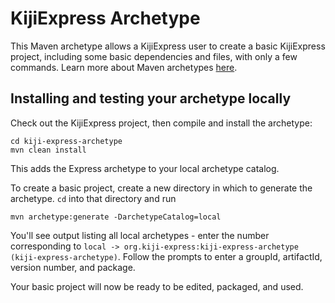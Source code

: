 KijiExpress Archetype
===========================

This Maven archetype allows a KijiExpress user to create a basic KijiExpress project, including
some basic dependencies and files, with only a few commands. Learn more about Maven archetypes
[here](http://maven.apache.org/guides/introduction/introduction-to-archetypes.html).

## Installing and testing your archetype locally ##

Check out the KijiExpress project, then compile and install the archetype:

    cd kiji-express-archetype
    mvn clean install

This adds the Express archetype to your local archetype catalog.

To create a basic project, create a new directory in which to generate the archetype. `cd` into
that directory and run

    mvn archetype:generate -DarchetypeCatalog=local

You'll see output listing all local archetypes - enter the number corresponding to `local -> org.kiji-express:kiji-express-archetype (kiji-express-archetype)`.
Follow the prompts to enter a groupId, artifactId, version number, and package.

Your basic project will now be ready to be edited, packaged, and used.

